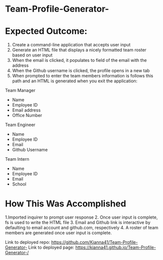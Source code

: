 # Team-Profile-Generator-

# Expected Outcome:

1. Create a command-line application that accepts user input
2. Generate an HTML file that displays a nicely formatted team roster based on user input
3. When the email is clicked, it populates to field of the email with the address
4. When the Github username is clicked, the profile opens in a new tab
5. When prompted to enter the team members information is follows this path and an HTML is generated when you exit the application:

Team Manager

- Name
- Employee ID
- Email address
- Office Number

Team Engineer

- Name
- Employee ID
- Email
- Github Username

Team Intern

- Name
- Employee ID
- Email
- School

# How This Was Accomplished

1.Imported inquirer to prompt user response 2. Once user input is complete, fs is used to write the HTML file 3. Email and Github link is interactive by defaulting to email account and github.com, respectively 4. A roster of team members are generated once user input is complete.

Link to deployed repo: https://github.com/Kianna41/Team-Profile-Generator-
Link to deployed page: https://kianna41.github.io/Team-Profile-Generator-/

